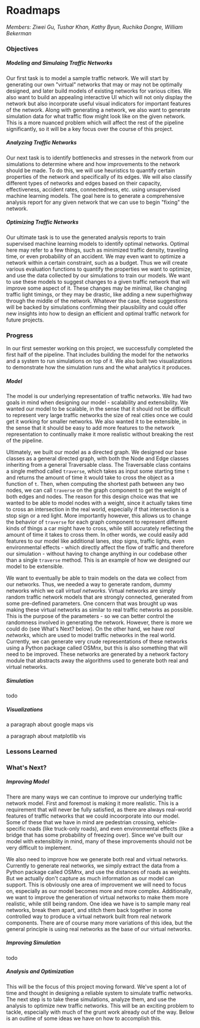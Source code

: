 # Roadmaps

*Members: Ziwei Gu, Tushar Khan, Kathy Byun, Ruchika Dongre, William Bekerman*

### Objectives

##### Modeling and Simulaing Traffic Networks
Our first task is to model a sample traffic network. We will start by generating our own "virtual" networks that may or may not be optimally designed, and later build models of existing networks for various cities. We also want to build an appealing interactive UI which will not only display the network but also incorporate useful visual indicators for important features of the network. Along with generating a network, we also want to generate simulation data for what traffic flow might look like on the given network. This is a more nuanced problem which will affect the rest of the pipeline significantly, so it will be a key focus over the course of this project.

##### Analyzing Traffic Networks
Our next task is to identify bottlenecks and stresses in the network from our simulations to determine where and how improvements to the network should be made. To do this, we will use heuristics to quantify certain properties of the network and specifically of its edges. We will also classify different types of networks and edges based on their capacity, effectiveness, accident rates, connectedness, etc. using unsupervised machine learning models. The goal here is to generate a comprehensive analysis report for any given network that we can use to begin "fixing" the network.

##### Optimizing Traffic Networks
Our ultimate task is to use the generated analysis reports to train supervised machine learning models to identify optimal networks. Optimal here may refer to a few things, such as minimized traffic density, traveling time, or even probability of an accident. We may even want to optimize a network within a certain constraint, such as a budget. Thus we will create various evaluation functions to quantify the properties we want to optimize, and use the data collected by our simulations to train our models. We want to use these models to suggest changes to a given traffic network that will improve some aspect of it. These changes may be minimal, like changing traffic light timings, or they may be drastic, like adding a new superhighway through the middle of the network. Whatever the case, these suggestions will be backed by simulations confirming their plausibility and could offer new insights into how to design an efficient and optimal traffic network for future projects.


### Progress
In our first semester working on this project, we successfully completed the first half of the pipeline. That includes building the model for the networks and a system to run simulations on top of it. We also built two visualizations to demonstrate how the simulation runs and the what analytics it produces.

##### Model
The model is our underlying representation of traffic networks. We had two goals in mind when designing our model - scalability and extensibility. We wanted our model to be scalable, in the sense that it should not be difficult to represent very large traffic networks the size of real cities once we could get it working for smaller networks. We also wanted it to be extensible, in the sense that it should be easy to add more features to the network representation to continually make it more realistic without breaking the rest of the pipeline.

Ultimately, we built our model as a directed graph. We designed our base classes as a general directed graph, with both the Node and Edge classes inheriting from a general Traversable class. The Traversable class contains a single method called `traverse`, which takes as input some starting time `t` and returns the amount of time it would take to cross the object as a function of `t`. Then, when computing the shortest path between any two nodes, we can call `traverse` on the graph component to get the weight of both edges and nodes. The reason for this design choice was that we wanted to be able to model nodes with a weight, since it actually takes time to cross an intersection in the real world, especially if that intersection is a stop sign or a red light. More importantly however, this allows us to change the behavior of `traverse` for each graph component to represent different kinds of things a car might have to cross, while still accurately reflecting the amount of time it takes to cross them. In other words, we could easily add features to our model like additional lanes, stop signs, traffic lights, even environmental effects - which directly affect the flow of traffic and therefore our simulation - without having to change anything in our codebase other than a single `traverse` method. This is an example of how we designed our model to be extensible.

We want to eventually be able to train models on the data we collect from our networks. Thus, we needed a way to generate random, dummy networks which we call *virtual networks*. Virtual networks are simply random traffic network models that are strongly connected, generated from some pre-defined parameters. One concern that was brought up was making these virtual networks as similar to real traffic networks as possible. This is the purpose of the parameters - so we can better control the randomness involved in generating the network. However, there is more we could do (see What's Next? below). On the other hand, we have *real networks*, which are used to model traffic networks in the real world. Currently, we can generate very crude representations of these networks using a Python package called OSMnx, but this is also something that will need to be improved. These networks are generated by a network factory module that abstracts away the algorithms used to generate both real and virtual networks. 

##### Simulation
todo

##### Visualizations
a paragraph about google maps vis

a paragraph about matplotlib vis

### Lessons Learned


### What's Next?

##### Improving Model
There are many ways we can continue to improve our underlying traffic network model. First and foremost is making it more realistic. This is a requirement that will never be fully satisfied, as there are always real-world features of traffic networks that we could incoorporate into our model. Some of these that we have in mind are pedestrian crossing, vehicle-specific roads (like truck-only roads), and even environmental effects (like a bridge that has some probability of freezing over). Since we've built our model with extensiblity in mind, many of these improvements should not be very difficult to implement. 

We also need to improve how we generate both real and virtual networks. Currently to generate real networks, we simply extract the data from a Python package called OSMnx, and use the distances of roads as weights. But we actually don't capture as much information as our model can support. This is obviously one area of improvement we will need to focus on, especially as our model becomes more and more complex. Additionally, we want to improve the generation of virtual networks to make them more realistic, while still being random. One idea we have is to sample many real networks, break them apart, and stitch them back together in some controlled way to produce a virtual network built from real network components. There are of course many more variations of this idea, but the general principle is using real networks as the base of our virtual networks.

##### Improving Simulation
todo

##### Analysis and Optimization
This will be the focus of this project moving forward. We've spent a lot of time and thought in designing a reliable system to simulate traffic networks. The next step is to take these simulations, analyze them, and use the analysis to optimize new traffic networks. This will be an exciting problem to tackle, especially with much of the grunt work already out of the way. Below is an outline of some ideas we have on how to accomplish this.

